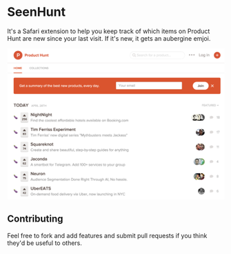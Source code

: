 # SeenHunt

It's a Safari extension to help you keep track of which items on Product Hunt are new since your last visit. If it's new, it gets an aubergine emjoi.


![Screenshot](screenshots/seenhunt.png "SeenHunt screenshot")


## Contributing

Feel free to fork and add features and submit pull requests if you think they'd be useful to others.
